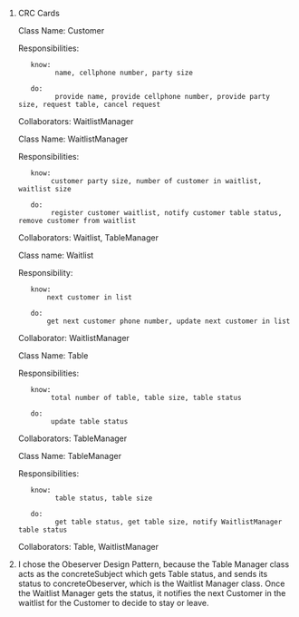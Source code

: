 1. CRC Cards

    Class Name: Customer

    Responsibilities:

          know: 
                name, cellphone number, party size

          do: 
                provide name, provide cellphone number, provide party size, request table, cancel request

    Collaborators: WaitlistManager
  



    Class Name: WaitlistManager

    Responsibilities:

          know: 
               customer party size, number of customer in waitlist, waitlist size 

          do: 
               register customer waitlist, notify customer table status, remove customer from waitlist

    Collaborators:  Waitlist, TableManager
    
    
    
    
    Class name: Waitlist

    Responsibility:

          know: 
              next customer in list  

          do: 
              get next customer phone number, update next customer in list  

    Collaborator: WaitlistManager

  
  

    Class Name: Table

    Responsibilities:

          know: 
               total number of table, table size, table status 

          do: 
               update table status 

    Collaborators: TableManager

 
 
   
    Class Name: TableManager

    Responsibilities:

          know: 
                table status, table size

          do: 
                get table status, get table size, notify WaitlistManager table status

    Collaborators: Table, WaitlistManager

          


2. I chose the Obeserver Design Pattern, because the Table Manager class acts as the concreteSubject which gets Table status, and sends its status to concreteObeserver, which is the Waitlist Manager class. Once the Waitlist Manager gets the status, it notifies the next Customer in the waitlist for the Customer to decide to stay or leave. 

